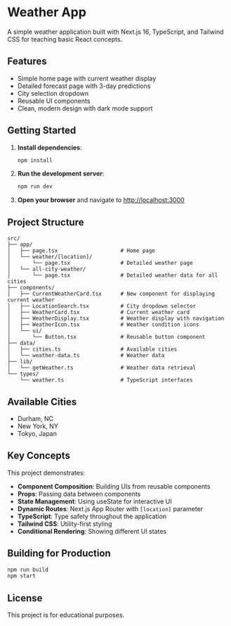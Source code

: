# Weather App

A simple weather application built with Next.js 16, TypeScript, and Tailwind CSS for teaching basic React concepts.

## Features

- Simple home page with current weather display
- Detailed forecast page with 3-day predictions
- City selection dropdown
- Reusable UI components
- Clean, modern design with dark mode support

## Getting Started

1. **Install dependencies**:
   ```bash
   npm install
   ```

2. **Run the development server**:
   ```bash
   npm run dev
   ```

3. **Open your browser** and navigate to [http://localhost:3000](http://localhost:3000)

## Project Structure

```
src/
├── app/
│   ├── page.tsx                    # Home page
│   └── weather/[location]/
│       └── page.tsx                # Detailed weather page
│   └── all-city-weather/
│       └── page.tsx                # Detailed weather data for all cities
├── components/
│   ├── CurrentWeatherCard.tsx      # New component for displaying current weather
│   ├── LocationSearch.tsx          # City dropdown selector
│   ├── WeatherCard.tsx             # Current weather card
│   ├── WeatherDisplay.tsx          # Weather display with navigation
│   ├── WeatherIcon.tsx             # Weather condition icons
│   └── ui/
│       └── Button.tsx              # Reusable button component
├── data/
│   ├── cities.ts                   # Available cities
│   └── weather-data.ts             # Weather data
├── lib/
│   └── getWeather.ts               # Weather data retrieval
└── types/
    └── weather.ts                  # TypeScript interfaces
```

## Available Cities

- Durham, NC
- New York, NY
- Tokyo, Japan

## Key Concepts

This project demonstrates:

- **Component Composition**: Building UIs from reusable components
- **Props**: Passing data between components
- **State Management**: Using useState for interactive UI
- **Dynamic Routes**: Next.js App Router with `[location]` parameter
- **TypeScript**: Type safety throughout the application
- **Tailwind CSS**: Utility-first styling
- **Conditional Rendering**: Showing different UI states

## Building for Production

```bash
npm run build
npm start
```

## License

This project is for educational purposes.
